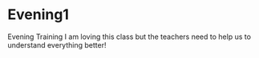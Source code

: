 # Evening1
Evening Training
I am loving this class but the teachers need to help us to understand everything better!
